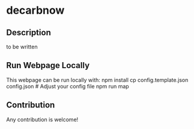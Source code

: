 # decarbnow

## Description

to be written

## Run Webpage Locally

This webpage can be run locally with:
    npm install
    cp config.template.json config.json # Adjust your config file
    npm run map



## Contribution

Any contribution is welcome!
